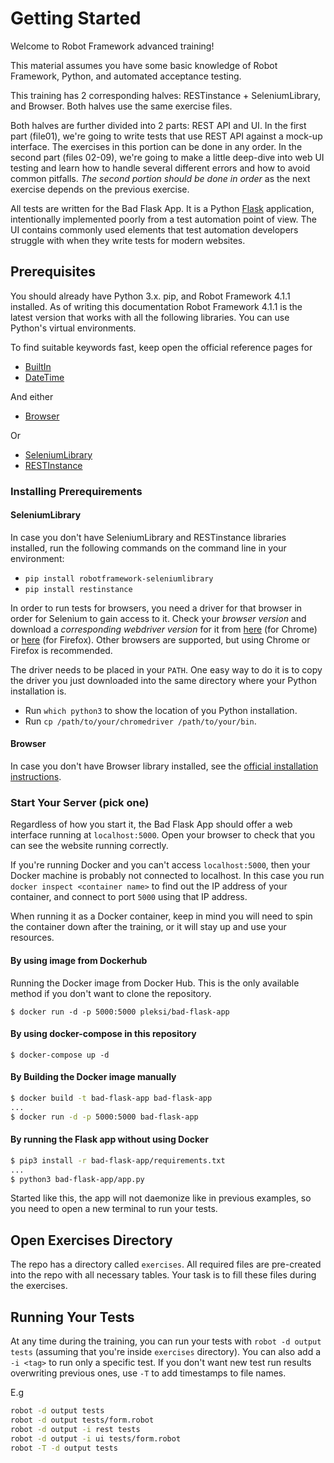 # Getting Started

Welcome to Robot Framework advanced training!

This material assumes you have some basic knowledge of Robot Framework,
Python, and automated acceptance testing.

This training has 2 corresponding halves: RESTinstance + SeleniumLibrary, and Browser.
Both halves use the same exercise files.

Both halves are further divided into 2 parts: REST API and UI.
In the first part (file01), we're going to write tests that use REST API against a mock-up
interface. The exercises in this portion can be done in any order. In the second part (files 02-09),
we're going to make a little deep-dive into web UI testing and learn how to handle several different errors
and how to avoid common pitfalls. _The second portion should be done in order_ as the next
exercise depends on the previous exercise.

All tests are written for the Bad Flask App.
It is a Python [Flask](https://flask.palletsprojects.com/en/1.1.x/) application,
intentionally implemented poorly from a test automation point of view. The UI contains commonly used
elements that test automation developers struggle with when they write tests for modern websites.

## Prerequisites

You should already have Python 3.x. pip, and Robot Framework 4.1.1
installed. As of writing this documentation Robot Framework
4.1.1 is the latest version that works with all the following libraries.
You can use Python's virtual environments.

To find suitable keywords fast, keep open the official reference pages for

- [BuiltIn](https://robotframework.org/robotframework/latest/libraries/BuiltIn.html)
- [DateTime](https://robotframework.org/robotframework/latest/libraries/DateTime.html)

And either

- [Browser](https://marketsquare.github.io/robotframework-browser/Browser.html)

Or

- [SeleniumLibrary](https://robotframework.org/SeleniumLibrary/SeleniumLibrary.html)
- [RESTInstance](https://asyrjasalo.github.io/RESTinstance/)

### Installing Prerequirements

#### SeleniumLibrary

In case you don't have SeleniumLibrary and RESTinstance libraries installed, run the
following commands on the command line in your environment:

- `pip install robotframework-seleniumlibrary`
- `pip install restinstance`

In order to run tests for browsers, you need a driver for that browser in order for Selenium
to gain access to it. Check your *browser version* and download a *corresponding webdriver version* for it from
[here](https://chromedriver.chromium.org/) (for Chrome) or
[here](https://github.com/mozilla/geckodriver/releases) (for Firefox). Other browsers are supported,
but using Chrome or Firefox is recommended.

The driver needs to be placed in your `PATH`. One easy way to do it is to copy the driver you just
downloaded into the same directory where your Python installation is.

- Run `which python3` to show the location of you Python installation.
- Run `cp /path/to/your/chromedriver /path/to/your/bin`.

#### Browser

In case you don't have Browser library installed, see the [official installation instructions](https://github.com/MarketSquare/robotframework-browser#installation-instructions).

### Start Your Server (pick one)

Regardless of how you start it, the Bad Flask App should offer a web interface running at `localhost:5000`.
Open your browser to check that you can see the website running correctly.

If you're running Docker and you can't access `localhost:5000`, then your Docker machine
is probably not connected to localhost. In this case you run `docker inspect <container name>`
to find out the IP address of your container, and connect to port `5000` using that IP address.

When running it as a Docker container, keep in mind you will need to spin the container down after the training, or it will stay up and use your resources.

#### By using image from Dockerhub

Running the Docker image from Docker Hub. This is the only available
method if you don't want to clone the repository.

`$ docker run -d -p 5000:5000 pleksi/bad-flask-app`

#### By using docker-compose in this repository

`$ docker-compose up -d`

#### By Building the Docker image manually

```bash
$ docker build -t bad-flask-app bad-flask-app
...
$ docker run -d -p 5000:5000 bad-flask-app
```

#### By running the Flask app without using Docker

```bash
$ pip3 install -r bad-flask-app/requirements.txt
...
$ python3 bad-flask-app/app.py
```

Started like this, the app will not daemonize like in previous examples,
so you need to open a new terminal to run your tests.

## Open Exercises Directory

The repo has a directory called `exercises`. All required files are pre-created into the repo
with all necessary tables. Your task is to fill these files during the exercises.

## Running Your Tests

At any time during the training, you can run your tests with `robot -d output tests` (assuming
that you're inside `exercises` directory). You can also add a `-i <tag>` to run only a specific test.
If you don't want new test run results overwriting previous ones, use `-T` to add timestamps to file names.

E.g

```bash
robot -d output tests
robot -d output tests/form.robot
robot -d output -i rest tests
robot -d output -i ui tests/form.robot
robot -T -d output tests
```
